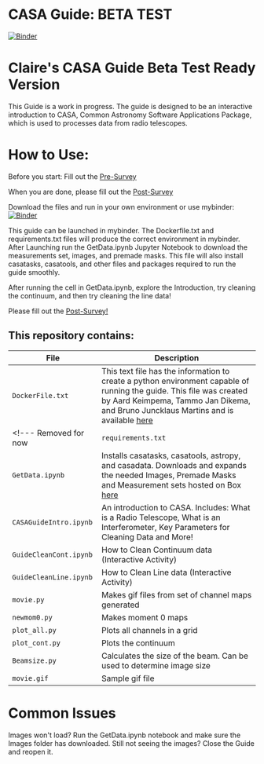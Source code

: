 # CASA Guide: BETA TEST

[![Binder](https://mybinder.org/badge_logo.svg)](https://mybinder.org/v2/gh/cat4rcc/casaguidebetaready/HEAD)

# Claire's CASA Guide Beta Test Ready Version

This Guide is a work in progress.  The guide is designed to be an interactive introduction to CASA, Common Astronomy Software Applications Package, which is used to processes data from radio telescopes. 
# How to Use: 

Before you start: 
Fill out the [Pre-Survey](https://docs.google.com/forms/d/e/1FAIpQLScGCtXByL3see-tT1fMqZQDn-rW3SxwGAAEy3nDJ3jf8Fbniw/viewform?usp=sf_link)

When you are done, please fill out the [Post-Survey](https://docs.google.com/forms/d/e/1FAIpQLSesKg9eb96SLz32fdsoe6cOoh7u8o6yH33n9Mb00h_CtPkg_A/viewform?usp=sf_link)

Download the files and run in your own environment or use mybinder:   [![Binder](https://mybinder.org/badge_logo.svg)](https://mybinder.org/v2/gh/cat4rcc/casaguidebetaready/HEAD)

This guide can be launched in mybinder. The Dockerfile.txt and requirements.txt files will produce the correct environment in mybinder. After Launching run the GetData.ipynb Jupyter Notebook to download the measurements set, images, and premade masks. This file will also install casatasks, casatools, and other files and packages required to run the guide smoothly. 

After running the cell in GetData.ipynb, explore the Introduction, try cleaning the continuum, and then try cleaning the line data! 

Please fill out the [Post-Survey!](https://docs.google.com/forms/d/e/1FAIpQLSesKg9eb96SLz32fdsoe6cOoh7u8o6yH33n9Mb00h_CtPkg_A/viewform?usp=sf_link)



## This repository contains:

| File  | Description  |
| -------- | ------- |
| `DockerFile.txt` | This text file has the information to create a python environment capable of running the guide. This file was created by Aard Keimpema, Tammo Jan Dikema, and Bruno Juncklaus Martins and is available [here](https://github.com/aardk/jupyter-casa) |
<!---  Removed for now | `requirements.txt` | This text file contains the required dependencies to run the Guide  | ---> 
| `GetData.ipynb` | Installs casatasks, casatools, astropy, and casadata. Downloads and expands the needed Images, Premade Masks and Measurement sets hosted on Box [here](https://virginia.box.com/s/qhc736l24ikriadqvflnf0drhed7ll9z) |
| `CASAGuideIntro.ipynb` | An introduction to CASA. Includes: What is a Radio Telescope, What is an Interferometer, Key Parameters for Cleaning Data and More!  |
| `GuideCleanCont.ipynb` |  How to Clean Continuum data (Interactive Activity)   |
| `GuideCleanLine.ipynb`  | How to Clean Line data (Interactive Activity) |  
| `movie.py` | Makes gif files from set of channel maps generated |
| `newmom0.py` | Makes moment 0 maps  |
| `plot_all.py` | Plots all channels in a grid  |
| `plot_cont.py`  | Plots the continuum  |  
| `Beamsize.py`  | Calculates the size of the beam. Can be used to determine image size |
| `movie.gif` | Sample gif file |


# Common Issues 

Images won't load? Run the GetData.ipynb notebook and make sure the Images folder has downloaded. Still not seeing the images? Close the Guide and reopen it. 




